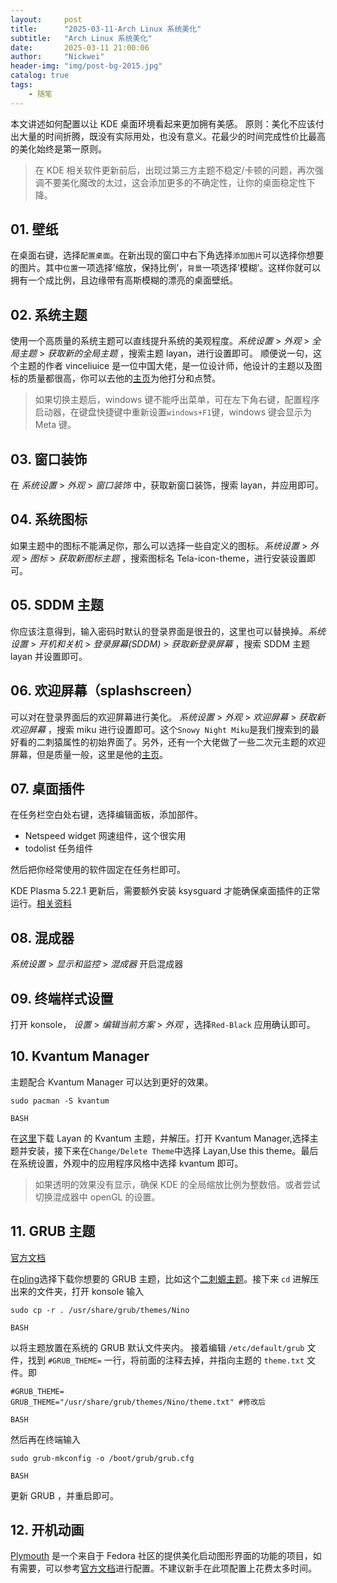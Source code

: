 ```yaml
---
layout:     post
title:      "2025-03-11-Arch Linux 系统美化"
subtitle:   "Arch Linux 系统美化"
date:       2025-03-11 21:00:06
author:     "Nickwei"
header-img: "img/post-bg-2015.jpg"
catalog: true
tags:
    - 随笔
---
```








本文讲述如何配置以让 KDE 桌面环境看起来更加拥有美感。 原则：美化不应该付出大量的时间折腾，既没有实际用处，也没有意义。花最少的时间完成性价比最高的美化始终是第一原则。

> 在 KDE 相关软件更新前后，出现过第三方主题不稳定/卡顿的问题，再次强调不要美化魔改的太过，这会添加更多的不确定性，让你的桌面稳定性下降。

## 01. 壁纸

在桌面右键，选择`配置桌面`。在新出现的窗口中右下角选择`添加图片`可以选择你想要的图片。其中`位置`一项选择’缩放，保持比例’，`背景`一项选择’模糊’。这样你就可以拥有一个成比例，且边缘带有高斯模糊的漂亮的桌面壁纸。

## 02. 系统主题

使用一个高质量的系统主题可以直线提升系统的美观程度。*系统设置* > *外观* > *全局主题* > *获取新的全局主题* ，搜索主题 layan，进行设置即可。 顺便说一句，这个主题的作者 vinceliuice 是一位中国大佬，是一位设计师，他设计的主题以及图标的质量都很高，你可以去他的[主页](https://www.pling.com/u/vinceliuice/)为他打分和点赞。

> 如果切换主题后，windows 键不能呼出菜单，可在左下角右键，配置程序启动器，在键盘快捷键中重新设置`windows+F1`键，windows 键会显示为 Meta 键。

## 03. 窗口装饰

在 *系统设置* > *外观* > *窗口装饰* 中，获取新窗口装饰，搜索 layan，并应用即可。

## 04. 系统图标

如果主题中的图标不能满足你，那么可以选择一些自定义的图标。*系统设置* > *外观* > *图标* > *获取新图标主题* ，搜索图标名 Tela-icon-theme，进行安装设置即可。

## 05. SDDM 主题

你应该注意得到，输入密码时默认的登录界面是很丑的，这里也可以替换掉。*系统设置* > *开机和关机* > *登录屏幕(SDDM)* > *获取新登录屏幕* ，搜索 SDDM 主题 layan 并设置即可。

## 06. 欢迎屏幕（splashscreen）

可以对在登录界面后的欢迎屏幕进行美化。 *系统设置* > *外观* > *欢迎屏幕* > *获取新欢迎屏幕* ，搜索 miku 进行设置即可。这个`Snowy Night Miku`是我们搜索到的最好看的二刺猿属性的初始界面了。另外，还有一个大佬做了一些二次元主题的欢迎屏幕，但是质量一般，这里是他的[主页](https://www.pling.com/u/thevladsoft/)。

## 07. 桌面插件

在任务栏空白处右键，选择编辑面板，添加部件。

- Netspeed widget 网速组件，这个很实用
- todolist 任务组件

然后把你经常使用的软件固定在任务栏即可。

KDE Plasma 5.22.1 更新后，需要额外安装 ksysguard 才能确保桌面插件的正常运行。[相关资料](https://github.com/dfaust/plasma-applet-netspeed-widget/issues/28)

## 08. 混成器

*系统设置* > *显示和监控* > *混成器* 开启混成器

## 09. 终端样式设置

打开 konsole， *设置* > *编辑当前方案* > *外观* ，选择`Red-Black` 应用确认即可。

## 10. Kvantum Manager

主题配合 Kvantum Manager 可以达到更好的效果。

```
sudo pacman -S kvantum

BASH
```

在[这里](https://www.pling.com/p/1325246/)下载 Layan 的 Kvantum 主题，并解压。打开 Kvantum Manager,选择主题并安装，接下来在`Change/Delete Theme`中选择 Layan,Use this theme。最后在系统设置，外观中的应用程序风格中选择 kvantum 即可。

> 如果透明的效果没有显示，确保 KDE 的全局缩放比例为整数倍。或者尝试切换混成器中 openGL 的设置。

## 11. GRUB 主题

[官方文档](https://wiki.archlinux.org/title/GRUB/Tips_and_tricks#Theme)

在[pling](https://www.pling.com/browse/cat/109/order/latest/)选择下载你想要的 GRUB 主题，比如这个[二刺螈主题](https://www.pling.com/p/1526503/)。接下来 `cd` 进解压出来的文件夹，打开 konsole 输入

```
sudo cp -r . /usr/share/grub/themes/Nino

BASH
```

以将主题放置在系统的 GRUB 默认文件夹内。 接着编辑 `/etc/default/grub` 文件，找到 `#GRUB_THEME=` 一行，将前面的注释去掉，并指向主题的 `theme.txt` 文件。即

```
#GRUB_THEME=
GRUB_THEME="/usr/share/grub/themes/Nino/theme.txt" #修改后

BASH
```

然后再在终端输入

```
sudo grub-mkconfig -o /boot/grub/grub.cfg

BASH
```

更新 GRUB ，并重启即可。

## 12. 开机动画

[Plymouth](https://fedoraproject.org/wiki/Releases/FeatureBetterStartup) 是一个来自于 Fedora 社区的提供美化启动图形界面的功能的项目，如有需要，可以参考[官方文档](https://wiki.archlinux.org/title/Plymouth_(简体中文))进行配置。不建议新手在此项配置上花费太多时间。








